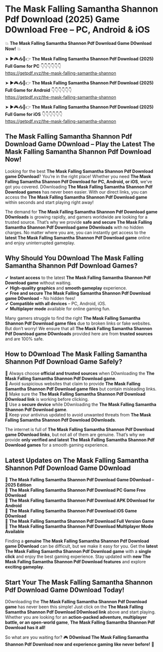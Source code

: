 # The Mask Falling Samantha Shannon Pdf Download (2025) Game D0wnload Free – PC, Android & iOS

💥 **The Mask Falling Samantha Shannon Pdf Download Game D0wnload Now!** 💥  

➤ ►🎮📥📱👉 **The Mask Falling Samantha Shannon Pdf Download (2025) Full Game for PC** 👇👇👇👇👇👇  
https://getpdf.xyz/the-mask-falling-samantha-shannon  

➤ ►🎮📥📱👉 **The Mask Falling Samantha Shannon Pdf Download (2025) Full Game for Android** 👇👇👇👇👇👇  
https://getpdf.xyz/the-mask-falling-samantha-shannon  

➤ ►🎮📥📱👉 **The Mask Falling Samantha Shannon Pdf Download (2025) Full Game for iOS** 👇👇👇👇👇👇  
https://getpdf.xyz/the-mask-falling-samantha-shannon  

## The Mask Falling Samantha Shannon Pdf Download Game D0wnload – Play the Latest The Mask Falling Samantha Shannon Pdf Download Now!

Looking for the best **The Mask Falling Samantha Shannon Pdf Download game D0wnload**? You’re in the right place! Whether you need **The Mask Falling Samantha Shannon Pdf Download for PC, Android, or iOS**, we’ve got you covered. D0wnloading **The Mask Falling Samantha Shannon Pdf Download games** has never been easier. With our direct links, you can access the **The Mask Falling Samantha Shannon Pdf Download game** within seconds and start playing right away!  

The demand for **The Mask Falling Samantha Shannon Pdf Download game D0wnloads** is growing rapidly, and gamers worldwide are looking for a trusted source. That’s why we provide **safe and secure The Mask Falling Samantha Shannon Pdf Download game D0wnloads** with no hidden charges. No matter where you are, you can instantly get access to the **latest The Mask Falling Samantha Shannon Pdf Download game** online and enjoy uninterrupted gameplay.  

## **Why Should You D0wnload The Mask Falling Samantha Shannon Pdf Download Games?**  

✔ **Instant access** to the latest **The Mask Falling Samantha Shannon Pdf Download game** without waiting.  
✔ **High-quality graphics** and **smooth gameplay** experience.  
✔ **Free and secure The Mask Falling Samantha Shannon Pdf Download game D0wnload** – No hidden fees!  
✔ **Compatible with all devices** – PC, Android, iOS.  
✔ **Multiplayer mode** available for online gaming fun.  

Many gamers struggle to find the right **The Mask Falling Samantha Shannon Pdf Download game files** due to broken links or fake websites. But don’t worry! We ensure that all **The Mask Falling Samantha Shannon Pdf Download game D0wnloads** provided here are from **trusted sources** and are 100% safe.  

## **How to D0wnload The Mask Falling Samantha Shannon Pdf Download Game Safely?**  

📌 Always choose **official and trusted sources** when D0wnloading the **The Mask Falling Samantha Shannon Pdf Download game**.  
📌 Avoid suspicious websites that claim to provide **The Mask Falling Samantha Shannon Pdf Download game files** but contain misleading links.  
📌 Make sure the **The Mask Falling Samantha Shannon Pdf Download D0wnload link** is working before clicking.  
📌 Use a **secure device** while D0wnloading the **The Mask Falling Samantha Shannon Pdf Download game**.  
📌 Keep your antivirus updated to avoid unwanted threats from **The Mask Falling Samantha Shannon Pdf Download D0wnloads**.  

The internet is full of **The Mask Falling Samantha Shannon Pdf Download game D0wnload links**, but not all of them are genuine. That’s why we provide **only verified and latest The Mask Falling Samantha Shannon Pdf Download games** for a smooth gaming experience.  

## **Latest Updates on The Mask Falling Samantha Shannon Pdf Download Game D0wnload**  

🔹 **The Mask Falling Samantha Shannon Pdf Download Game D0wnload – 2025 Edition**  
🔹 **The Mask Falling Samantha Shannon Pdf Download PC Game Free D0wnload**  
🔹 **The Mask Falling Samantha Shannon Pdf Download APK D0wnload for Android**  
🔹 **The Mask Falling Samantha Shannon Pdf Download iOS Game D0wnload**  
🔹 **The Mask Falling Samantha Shannon Pdf Download Full Version Game**  
🔹 **The Mask Falling Samantha Shannon Pdf Download Multiplayer Mode Available**  

Finding a **genuine The Mask Falling Samantha Shannon Pdf Download game D0wnload** can be difficult, but we make it easy for you. Get the **latest The Mask Falling Samantha Shannon Pdf Download game** with a **single click** and enjoy the best gaming experience. Stay updated with **new The Mask Falling Samantha Shannon Pdf Download features** and explore **exciting gameplay**.  

## **Start Your The Mask Falling Samantha Shannon Pdf Download Game D0wnload Today!**  

D0wnloading the **The Mask Falling Samantha Shannon Pdf Download game** has never been this simple! Just click on the **The Mask Falling Samantha Shannon Pdf Download D0wnload link** above and start playing. Whether you are looking for an **action-packed adventure, multiplayer battle, or an open-world game**, **The Mask Falling Samantha Shannon Pdf Download has it all!**  

So what are you waiting for? 🎮 **D0wnload The Mask Falling Samantha Shannon Pdf Download now and experience gaming like never before!** 🚀  